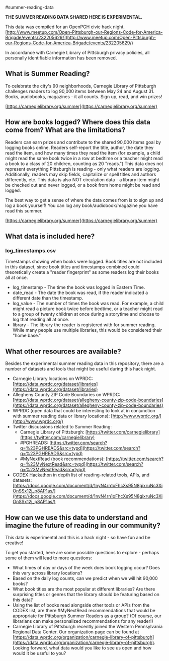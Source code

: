 #summer-reading-data

**THE SUMMER READING DATA SHARED HERE IS EXPERIMENTAL.**

This data was compiled for an OpenPGH civic hack night. [http://www.meetup.com/Open-Pittsburgh-our-Regions-Code-for-America-Brigade/events/232205629/](http://www.meetup.com/Open-Pittsburgh-our-Regions-Code-for-America-Brigade/events/232205629/)

In accordance with Carnegie Library of Pittsburgh privacy policies, all personally identifiable information has been removed.

## What is Summer Reading?

To celebrate the city's 90 neighborhoods, Carnegie Library of Pittsburgh challenges readers to log 90,000 items between May 24 and August 31. Books, audiobooks, magazines - it all counts. Sign up, read, and win prizes!

[https://carnegielibrary.org/summer](https://carnegielibrary.org/summer)

## How are books logged? Where does this data come from? What are the limitations?

Readers can earn prizes and contribute to the shared 90,000 items goal by logging books online. Readers self-report the title, author, the date they read the item, and how many times they read the item (for example, a child might read the same book twice in a row at bedtime or a teacher might read a book to a class of 20 children, counting as 20 "reads.") This data does not represent everything Pittsburgh is reading - only what readers are logging. Additionally, readers may skip fields, capitalize or spell titles and authors differently, etc. This data is also NOT circulation data - a library item might be checked out and never logged, or a book from home might be read and logged.

The best way to get a sense of where the data comes from is to sign up and log a book yourself! You can log any book/audiobook/magazine you have read this summer.

[https://carnegielibrary.org/summer](https://carnegielibrary.org/summer)

## What data is included here?

### log_timestamps.csv

Timestamps showing when books were logged. Book titles are not included in this dataset, since book titles and timestamps combined could theoretically create a "reader fingerprint" as some readers log their books all at once.

- log_timestamp - The time the book was logged in Eastern Time.
- date_read - The date the book was read, if the reader indicated a different date than the timestamp.
- log_value - The number of times the book was read. For example, a child might read a picture book twice before bedtime, or a teacher might read to a group of twenty children at once during a storytime and choose to log that reading all at once.
- library - The library the reader is registered with for summer reading. While many people use multiple libraries, this would be considered their "home base."

## What other resources are available?

Besides the experimental summer reading data in this repository, there are a number of datasets and tools that might be useful during this hack night.

- Carnegie Library locations on WPRDC: [https://data.wprdc.org/dataset/libraries](https://data.wprdc.org/dataset/libraries)
- Allegheny County ZIP Code Boundaries on WPRDC: [https://data.wprdc.org/dataset/allegheny-county-zip-code-boundaries](https://data.wprdc.org/dataset/allegheny-county-zip-code-boundaries)
- WPRDC (open data that could be interesting to look at in conjunction with summer reading data or library locations): [http://www.wprdc.org/](http://www.wprdc.org/)
- Twitter discussions related to Summer Reading:
  - Carnegie Library of Pittsburgh: [https://twitter.com/carnegielibrary](https://twitter.com/carnegielibrary)
  - #PGHREADS: [https://twitter.com/search?q=%23PGHREADS&src=typd](https://twitter.com/search?q=%23PGHREADS&src=typd)
  - #MyNextRead (book recommendations): [https://twitter.com/search?q=%23MyNextRead&src=typd](https://twitter.com/search?q=%23MyNextRead&src=typd)
- [CODEX Hackathon](http://codexhackathon.com/) in depth list of reading-related tools, APIs, and datasets: [https://docs.google.com/document/d/1nyN4rn1oFhcXs95N8gixruNc3XiOnSSx12j_p8AP1as/](https://docs.google.com/document/d/1nyN4rn1oFhcXs95N8gixruNc3XiOnSSx12j_p8AP1as/)

## How can we use this data to understand and imagine the future of reading in our community?

This data is experimental and this is a hack night - so have fun and be creative!

To get you started, here are some possible questions to explore - perhaps some of them will lead to more questions:

- What times of day or days of the week does book logging occur? Does this vary across library locations?
- Based on the daily log counts, can we predict when we will hit 90,000 books?
- What book titles are the most popular at different libraries? Are there surprising titles or genres that the library should be featuring based on this data?
- Using the list of books read alongside other tools or APIs from the CODEX list, are there #MyNextRead recommendations that would be appropriate for Pittsburgh Summer Readers as a group? (Of course, our librarians can make personalized recommendations for any reader!)
- Carnegie Library of Pittsburgh recently joined the Western Pennsylvania Regional Data Center. Our organization page can be found at [https://data.wprdc.org/organization/carnegie-library-of-pittsburgh](https://data.wprdc.org/organization/carnegie-library-of-pittsburgh). Looking forward, what data would you like to see us open and how would it be useful to you?
